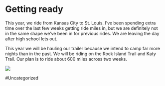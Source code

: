 # Getting ready
This year, we ride from Kansas City to St. Louis. I’ve been spending extra time over the last few weeks getting ride miles in, but we are definitely not in the same shape we’ve been in for previous rides. We are leaving the day after high school lets out.

 This year we will be hauling our trailer because we intend to camp far more nights than in the past. We will be riding on the Rock Island Trail and Katy Trail. Our plan is to ride about 600 miles across two weeks.

 
![](https://ride.whitings.org/wp-content/uploads/2022/05/img_0187.jpg)

#Uncategorized